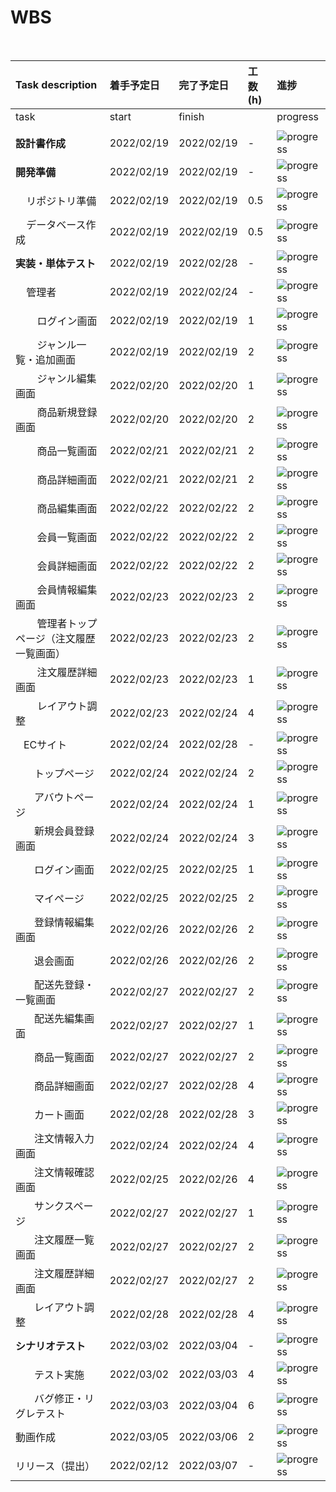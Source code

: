 <h1>WBS</h1>
 &nbsp;

| Task description                                                   | 着手予定日 | 完了予定日 | 工数(h) | 進捗                                                  |
| :----------------------------------------------------------------- | :--------- | :--------- | :------ | :---------------------------------------------------- |
| task                                                               | start      | finish     |         | progress                                              |
|                                                                    |            |            |         |                                                       |
| **設計書作成**                                                     | 2022/02/19 | 2022/02/19 | -       | ![progress](https://progress-bar.dev/100/ "progress")  |
| **開発準備**                                                       | 2022/02/19 | 2022/02/19 | -       | ![progress](https://progress-bar.dev/100/ "progress")  |
| &nbsp; &nbsp; リポジトリ準備                                       | 2022/02/19 | 2022/02/19 | 0.5     | ![progress](https://progress-bar.dev/100/ "progress") |
| &nbsp; &nbsp; データベース作成                                     | 2022/02/19 | 2022/02/19 | 0.5     | ![progress](https://progress-bar.dev/100/ "progress")   |
| **実装・単体テスト**                                               | 2022/02/19 | 2022/02/28 | -       | ![progress](https://progress-bar.dev/77/ "progress")   |
| &nbsp; &nbsp; 管理者                                               | 2022/02/19 | 2022/02/24 | -       | ![progress](https://progress-bar.dev/97/ "progress")   |
| &nbsp; &nbsp; &nbsp; &nbsp; ログイン画面                           | 2022/02/19 | 2022/02/19 | 1       | ![progress](https://progress-bar.dev/100/ "progress")   |
| &nbsp; &nbsp; &nbsp; &nbsp; ジャンル一覧・追加画面                 | 2022/02/19 | 2022/02/19 | 2       | ![progress](https://progress-bar.dev/100/ "progress")   |
| &nbsp; &nbsp; &nbsp; &nbsp; ジャンル編集画面                       | 2022/02/20 | 2022/02/20 | 1       | ![progress](https://progress-bar.dev/100/ "progress")   |
| &nbsp; &nbsp; &nbsp; &nbsp; 商品新規登録画面                       | 2022/02/20 | 2022/02/20 | 2       | ![progress](https://progress-bar.dev/100/ "progress")   |
| &nbsp; &nbsp; &nbsp; &nbsp; 商品一覧画面                           | 2022/02/21 | 2022/02/21 | 2       | ![progress](https://progress-bar.dev/100/ "progress")   |
| &nbsp; &nbsp; &nbsp; &nbsp; 商品詳細画面                           | 2022/02/21 | 2022/02/21 | 2       | ![progress](https://progress-bar.dev/100/ "progress")   |
| &nbsp; &nbsp; &nbsp; &nbsp; 商品編集画面                           | 2022/02/22 | 2022/02/22 | 2       | ![progress](https://progress-bar.dev/100/ "progress")   |
| &nbsp; &nbsp; &nbsp; &nbsp; 会員一覧画面                           | 2022/02/22 | 2022/02/22 | 2       | ![progress](https://progress-bar.dev/100/ "progress")   |
| &nbsp; &nbsp; &nbsp; &nbsp; 会員詳細画面                           | 2022/02/22 | 2022/02/22 | 2       | ![progress](https://progress-bar.dev/100/ "progress")   |
| &nbsp; &nbsp; &nbsp; &nbsp; 会員情報編集画面                       | 2022/02/23 | 2022/02/23 | 2       | ![progress](https://progress-bar.dev/100/ "progress")   |
| &nbsp; &nbsp; &nbsp; &nbsp; 管理者トップページ（注文履歴一覧画面） | 2022/02/23 | 2022/02/23 | 2       | ![progress](https://progress-bar.dev/100/ "progress")   |
| &nbsp; &nbsp; &nbsp; &nbsp; 注文履歴詳細画面                       | 2022/02/23 | 2022/02/23 | 1       | ![progress](https://progress-bar.dev/100/ "progress")   |
| &nbsp; &nbsp; &nbsp; &nbsp; レイアウト調整                         | 2022/02/23 | 2022/02/24 | 4       | ![progress](https://progress-bar.dev/50/ "progress")   |
| &nbsp;&nbsp; ECサイト                                              | 2022/02/24 | 2022/02/28 | -       | ![progress](https://progress-bar.dev/59/ "progress")   |
| &nbsp; &nbsp; &nbsp; &nbsp;トップページ                            | 2022/02/24 | 2022/02/24 | 2       | ![progress](https://progress-bar.dev/50/ "progress")   |
| &nbsp; &nbsp; &nbsp; &nbsp;アバウトページ                          | 2022/02/24 | 2022/02/24 | 1       | ![progress](https://progress-bar.dev/100/ "progress")   |
| &nbsp; &nbsp; &nbsp; &nbsp;新規会員登録画面                        | 2022/02/24 | 2022/02/24 | 3       | ![progress](https://progress-bar.dev/0/ "progress")   |
| &nbsp; &nbsp; &nbsp; &nbsp;ログイン画面                            | 2022/02/25 | 2022/02/25 | 1       | ![progress](https://progress-bar.dev/100/ "progress")   |
| &nbsp; &nbsp; &nbsp; &nbsp;マイページ                              | 2022/02/25 | 2022/02/25 | 2       | ![progress](https://progress-bar.dev/0/ "progress")   |
| &nbsp; &nbsp; &nbsp; &nbsp;登録情報編集画面                        | 2022/02/26 | 2022/02/26 | 2       | ![progress](https://progress-bar.dev/0/ "progress")   |
| &nbsp; &nbsp; &nbsp; &nbsp;退会画面                                | 2022/02/26 | 2022/02/26 | 2       | ![progress](https://progress-bar.dev/100/ "progress")   |
| &nbsp; &nbsp; &nbsp; &nbsp;配送先登録・一覧画面                    | 2022/02/27 | 2022/02/27 | 2       | ![progress](https://progress-bar.dev/0/ "progress")   |
| &nbsp; &nbsp; &nbsp; &nbsp;配送先編集画面                          | 2022/02/27 | 2022/02/27 | 1       | ![progress](https://progress-bar.dev/100/ "progress")   |
| &nbsp; &nbsp; &nbsp; &nbsp;商品一覧画面                            | 2022/02/27 | 2022/02/27 | 2       | ![progress](https://progress-bar.dev/100/ "progress")   |
| &nbsp; &nbsp; &nbsp; &nbsp;商品詳細画面                            | 2022/02/27 | 2022/02/28 | 4       | ![progress](https://progress-bar.dev/0/ "progress")   |
| &nbsp; &nbsp; &nbsp; &nbsp;カート画面                              | 2022/02/28 | 2022/02/28 | 3       | ![progress](https://progress-bar.dev/0/ "progress")   |
| &nbsp; &nbsp; &nbsp; &nbsp;注文情報入力画面                        | 2022/02/24 | 2022/02/24 | 4       | ![progress](https://progress-bar.dev/0/ "progress")   |
| &nbsp; &nbsp; &nbsp; &nbsp;注文情報確認画面                        | 2022/02/25 | 2022/02/26 | 4       | ![progress](https://progress-bar.dev/0/ "progress")   |
| &nbsp; &nbsp; &nbsp; &nbsp;サンクスページ                          | 2022/02/27 | 2022/02/27 | 1       | ![progress](https://progress-bar.dev/100/ "progress")   |
| &nbsp; &nbsp; &nbsp; &nbsp;注文履歴一覧画面                        | 2022/02/27 | 2022/02/27 | 2       | ![progress](https://progress-bar.dev/0/ "progress")   |
| &nbsp; &nbsp; &nbsp; &nbsp;注文履歴詳細画面                        | 2022/02/27 | 2022/02/27 | 2       | ![progress](https://progress-bar.dev/0/ "progress")   |
| &nbsp; &nbsp; &nbsp; &nbsp;レイアウト調整                          | 2022/02/28 | 2022/02/28 | 4       | ![progress](https://progress-bar.dev/0/ "progress")   |
| **シナリオテスト**                                                 | 2022/03/02 | 2022/03/04 | -       | ![progress](https://progress-bar.dev/0/ "progress")   |
| &nbsp; &nbsp; &nbsp; &nbsp;テスト実施                              | 2022/03/02 | 2022/03/03 | 4       | ![progress](https://progress-bar.dev/0/ "progress")   |
| &nbsp; &nbsp; &nbsp; &nbsp;バグ修正・リグレテスト                  | 2022/03/03 | 2022/03/04 | 6       | ![progress](https://progress-bar.dev/0/ "progress")   |
| 動画作成                                                           | 2022/03/05 | 2022/03/06 | 2       | ![progress](https://progress-bar.dev/0/ "progress")   |
| リリース（提出）                                                   | 2022/02/12 | 2022/03/07 | -       | ![progress](https://progress-bar.dev/0/ "progress")   |